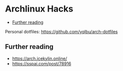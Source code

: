 # Archlinux Hacks

<!-- vim-markdown-toc GFM -->

* [Further reading](#further-reading)

<!-- vim-markdown-toc -->

Personal dotfiles: https://github.com/yqlbu/arch-dotfiles

## Further reading

- https://arch.icekylin.online/
- https://sspai.com/post/78916
